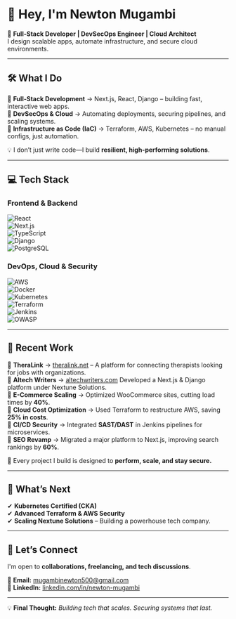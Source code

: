  # 👋 Hey, I'm Newton Mugambi  

🚀 **Full-Stack Developer | DevSecOps Engineer | Cloud Architect**   
I design scalable apps, automate infrastructure, and secure cloud environments.    

---

## 🛠️ What I Do  

🔹 **Full-Stack Development** → Next.js, React, Django – building fast, interactive web apps.   
🔹 **DevSecOps & Cloud** → Automating deployments, securing pipelines, and scaling systems.  
🔹 **Infrastructure as Code (IaC)** → Terraform, AWS, Kubernetes – no manual configs, just automation.  
 
💡 I don’t just write code—I build **resilient, high-performing solutions**.  

---

## 💻 Tech Stack  

### **Frontend & Backend**  
![React](https://img.shields.io/badge/-React-61DAFB?logo=react&logoColor=black)   
![Next.js](https://img.shields.io/badge/-Next.js-000000?logo=next.js)  
![TypeScript](https://img.shields.io/badge/-TypeScript-3178C6?logo=typescript)  
![Django](https://img.shields.io/badge/-Django-092E20?logo=django)   
![PostgreSQL](https://img.shields.io/badge/-PostgreSQL-336791?logo=postgresql)  

### **DevOps, Cloud & Security**  
![AWS](https://img.shields.io/badge/-AWS-FF9900?logo=amazon-aws)  
![Docker](https://img.shields.io/badge/-Docker-2496ED?logo=docker)  
![Kubernetes](https://img.shields.io/badge/-Kubernetes-326CE5?logo=kubernetes)  
![Terraform](https://img.shields.io/badge/-Terraform-623CE4?logo=terraform)  
![Jenkins](https://img.shields.io/badge/-Jenkins-D24939?logo=jenkins)  
![OWASP](https://img.shields.io/badge/-OWASP-000000?logo=owasp)  

---

## 🚀 Recent Work  

🔹 **TheraLink** → [theralink.net](https://theralink.net) – A platform for connecting therapists looking for jobs with organizations.  
🔹 **Altech Writers** → [altechwriters.com](https://altechwriters.com)  Developed a Next.js & Django platform under Nextune Solutions.  
🔹 **E-Commerce Scaling** → Optimized WooCommerce sites, cutting load times by **40%**.  
🔹 **Cloud Cost Optimization** → Used Terraform to restructure AWS, saving **25% in costs**.  
🔹 **CI/CD Security** → Integrated **SAST/DAST** in Jenkins pipelines for microservices.  
🔹 **SEO Revamp** → Migrated a major platform to Next.js, improving search rankings by **60%**.  

📌 Every project I build is designed to **perform, scale, and stay secure.**  

---

## 🎯 What’s Next  

✔ **Kubernetes Certified (CKA)**  
✔ **Advanced Terraform & AWS Security**  
✔ **Scaling Nextune Solutions** – Building a powerhouse tech company.  

---

## 🤝 Let’s Connect  

I'm open to **collaborations, freelancing, and tech discussions**.  

📩 **Email:** [mugambinewton500@gmail.com](mailto:mugambinewton500@gmail.com)  
🔗 **LinkedIn:** [linkedin.com/in/newton-mugambi](https://linkedin.com/in/newton-mugambi-666671243/)  

---

💡 **Final Thought:** *Building tech that scales. Securing systems that last.*  

